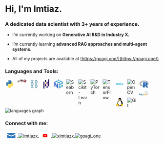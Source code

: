 <h1 align="left">Hi, I'm Imtiaz.</h1>
<h3 align="left">A dedicated data scientist with 3+ years of experience.</h3>

- I’m currently working on **Generative AI R&D in Industry X.**

- I’m currently learning **advanced RAG approaches and multi-agent systems.**

- All of my projects are available at [https://goagi.one/](https://goagi.one/)

<h3 align="left">Languages and Tools:</h3>
<p align="left">
  <img align="left" alt="Python" width="30px" style="padding-right:10px;" src="https://raw.githubusercontent.com/devicons/devicon/master/icons/python/python-original.svg" />
  <img align="left" alt="Crew AI" width="30px" style="padding-right:10px;" src="https://github.com/imtiazx/imtiazx/blob/main/icons/crewai.png" />
  <img align="left" alt="Langflow" width="30px" style="padding-right:10px;" src="https://github.com/imtiazx/imtiazx/blob/main/icons/langflow.png" />
  <img align="left" alt="Pandas" width="30px" style="padding-right:10px;" src="https://raw.githubusercontent.com/devicons/devicon/2ae2a900d2f041da66e950e4d48052658d850630/icons/pandas/pandas-original.svg" />
  <img align="left" alt="NumPy" width="30px" style="padding-right:10px;" src="https://raw.githubusercontent.com/devicons/devicon/master/icons/numpy/numpy-original.svg" />
  <img align="left" alt="Seaborn" width="30px" style="padding-right:10px;" src="https://seaborn.pydata.org/_images/logo-mark-lightbg.svg" />
  <img align="left" alt="Scikit-Learn" width="30px" style="padding-right:10px;" src="https://upload.wikimedia.org/wikipedia/commons/0/05/Scikit_learn_logo_small.svg" />
  <img align="left" alt="PyTorch" width="30px" style="padding-right:10px;" src="https://www.vectorlogo.zone/logos/pytorch/pytorch-icon.svg" />
  <img align="left" alt="TensorFlow" width="30px" style="padding-right:10px;" src="https://www.vectorlogo.zone/logos/tensorflow/tensorflow-icon.svg" />
  <img align="left" alt="SpaCy" width="30px" style="padding-right:10px;" src="https://github.com/imtiazx/imtiazx/blob/main/icons/spacy.png" />
  <img align="left" alt="OpenCV" width="30px" style="padding-right:10px;" src="https://www.vectorlogo.zone/logos/opencv/opencv-icon.svg" />
  <img align="left" alt="R" width="30px" style="padding-right:10px;" src="https://raw.githubusercontent.com/devicons/devicon/master/icons/r/r-original.svg" />
  <img align="left" alt="MySQL" width="30px" style="padding-right:10px;" src="https://raw.githubusercontent.com/devicons/devicon/master/icons/mysql/mysql-original-wordmark.svg" />
  <img align="left" alt="Linux" width="30px" style="padding-right:10px;" src="https://raw.githubusercontent.com/devicons/devicon/master/icons/linux/linux-original.svg" />
  <img align="left" alt="Git" width="30px" style="padding-right:10px;" src="https://www.vectorlogo.zone/logos/git-scm/git-scm-icon.svg" />
</p>
<br/>


###

<div align="left">
  <img src="https://github-readme-stats.vercel.app/api/top-langs?username=imtiazx&locale=en&hide_title=false&layout=compact&card_width=320&langs_count=5&theme=dracula&hide_border=false" height="150" alt="languages graph"/>
</div>

###

<h3 align="left">Connect with me:</h3>
<p align="left">
  <a href="mailto:imtiaz@goagi.one" onclick="navigator.clipboard.writeText('imtiaz@goagi.one')">
    <img align="center" src="https://github.com/imtiazx/imtiazx/blob/main/icons/mail.png" alt="email" height="30" width="40" />
  </a>
  <a href="https://linkedin.com/in/imtiazx" target="blank">
    <img align="center" src="https://raw.githubusercontent.com/rahuldkjain/github-profile-readme-generator/master/src/images/icons/Social/linked-in-alt.svg" alt="imtiazx" height="30" width="40" />
  </a>
  <a href="https://www.youtube.com/@GoAGI_One" target="blank">
    <img align="center" src="https://github.com/imtiazx/imtiazx/blob/main/icons/youtube.png" alt="YouTube" height="30" width="40" />
  </a>
  <a href="https://kaggle.com/ximtiazx" target="blank">
    <img align="center" src="https://raw.githubusercontent.com/rahuldkjain/github-profile-readme-generator/master/src/images/icons/Social/kaggle.svg" alt="ximtiazx" height="30" width="40" />
  </a>
  <a href="https://twitter.com/goagi_one" target="blank">
    <img align="center" src="https://raw.githubusercontent.com/rahuldkjain/github-profile-readme-generator/master/src/images/icons/Social/twitter.svg" alt="goagi_one" height="30" width="40" />
  </a>
</p>
